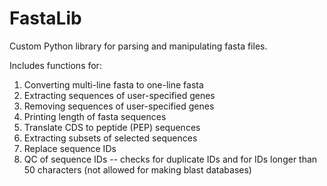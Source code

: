 # FastaLib
Custom Python library for parsing and manipulating fasta files.

Includes functions for:
  1. Converting multi-line fasta to one-line fasta
  2. Extracting sequences of user-specified genes
  3. Removing sequences of user-specified genes
  4. Printing length of fasta sequences
  5. Translate CDS to peptide (PEP) sequences
  6. Extracting subsets of selected sequences
  7. Replace sequence IDs
  8. QC of sequence IDs -- checks for duplicate IDs and for IDs longer than 50 characters (not allowed for making blast databases)
